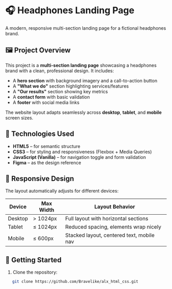 # 🎧 Headphones Landing Page

A modern, responsive multi-section landing page for a fictional headphones brand.

## 🖼️ Project Overview

This project is a **multi-section landing page** showcasing a headphones brand with a clean, professional design. It includes:

* A **hero section** with background imagery and a call-to-action button
* A **"What we do"** section highlighting services/features
* A **"Our results"** section showing key metrics
* A **contact form** with basic validation
* A **footer** with social media links

The website layout adapts seamlessly across **desktop**, **tablet**, and **mobile** screen sizes.

## 🧰 Technologies Used

* **HTML5** – for semantic structure
* **CSS3** – for styling and responsiveness (Flexbox + Media Queries)
* **JavaScript (Vanilla)** – for navigation toggle and form validation
* **Figma** – as the design reference

## 📱 Responsive Design

The layout automatically adjusts for different devices:

| Device  | Max Width | Layout Behavior                              |
|---------|-----------|----------------------------------------------|
| Desktop | > 1024px  | Full layout with horizontal sections         |
| Tablet  | ≤ 1024px  | Reduced spacing, elements wrap nicely        |
| Mobile  | ≤ 600px   | Stacked layout, centered text, mobile nav    |

## 🚀 Getting Started

1. Clone the repository:
```bash
   git clone https://github.com/Bravelike/alx_html_css.git